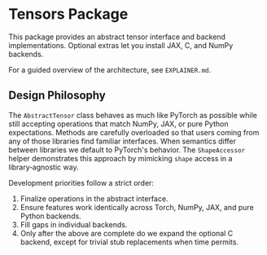 # Tensors Package

This package provides an abstract tensor interface and backend implementations.
Optional extras let you install JAX, C, and NumPy backends.

For a guided overview of the architecture, see `EXPLAINER.md`.
## Design Philosophy

The `AbstractTensor` class behaves as much like PyTorch as possible while still accepting
operations that match NumPy, JAX, or pure Python expectations.  Methods are
carefully overloaded so that users coming from any of those libraries find familiar
interfaces.  When semantics differ between libraries we default to PyTorch's
behavior.  The `ShapeAccessor` helper demonstrates this approach by mimicking
`shape` access in a library‑agnostic way.

Development priorities follow a strict order:
1. Finalize operations in the abstract interface.
2. Ensure features work identically across Torch, NumPy, JAX, and pure Python backends.
3. Fill gaps in individual backends.
4. Only after the above are complete do we expand the optional C backend, except for trivial
   stub replacements when time permits.
